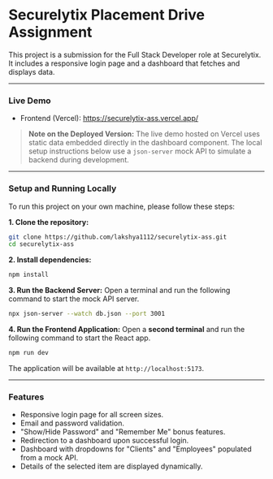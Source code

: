 # Securelytix Placement Drive Assignment

This project is a submission for the Full Stack Developer role at Securelytix. It includes a responsive login page and a dashboard that fetches and displays data.

---

###  Live Demo

- Frontend (Vercel):  https://securelytix-ass.vercel.app/

> **Note on the Deployed Version:** The live demo hosted on Vercel uses static data embedded directly in the dashboard component. The local setup instructions below use a `json-server` mock API to simulate a backend during development.

---

###  Setup and Running Locally

To run this project on your own machine, please follow these steps:

**1. Clone the repository:**
```bash
git clone https://github.com/lakshya1112/securelytix-ass.git
cd securelytix-ass
```

**2. Install dependencies:**
```bash
npm install
```

**3. Run the Backend Server:**
Open a terminal and run the following command to start the mock API server.
```bash
npx json-server --watch db.json --port 3001
```

**4. Run the Frontend Application:**
Open a **second terminal** and run the following command to start the React app.
```bash
npm run dev
```
The application will be available at `http://localhost:5173`.

---

###  Features

- Responsive login page for all screen sizes.
- Email and password validation.
- "Show/Hide Password" and "Remember Me" bonus features.
- Redirection to a dashboard upon successful login.
- Dashboard with dropdowns for "Clients" and "Employees" populated from a mock API.
- Details of the selected item are displayed dynamically.